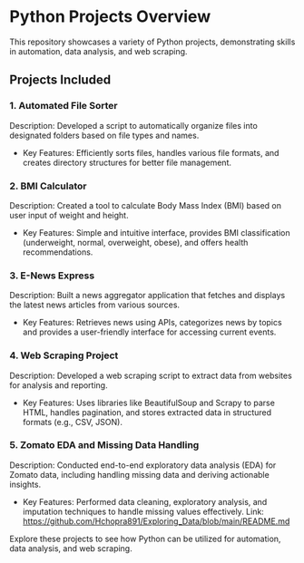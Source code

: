 # Python Projects Overview
This repository showcases a variety of Python projects, demonstrating skills in automation, data analysis, and web scraping.

## Projects Included

### 1. Automated File Sorter
Description: Developed a script to automatically organize files into designated folders based on file types and names.
* Key Features: Efficiently sorts files, handles various file formats, and creates directory structures for better file management.


### 2. BMI Calculator
Description: Created a tool to calculate Body Mass Index (BMI) based on user input of weight and height.
* Key Features: Simple and intuitive interface, provides BMI classification (underweight, normal, overweight, obese), and offers health recommendations.


### 3. E-News Express
Description: Built a news aggregator application that fetches and displays the latest news articles from various sources.
* Key Features: Retrieves news using APIs, categorizes news by topics and provides a user-friendly interface for accessing current events.


### 4. Web Scraping Project
Description: Developed a web scraping script to extract data from websites for analysis and reporting.
* Key Features: Uses libraries like BeautifulSoup and Scrapy to parse HTML, handles pagination, and stores extracted data in structured formats (e.g., CSV, JSON).

### 5. Zomato EDA and Missing Data Handling
Description: Conducted end-to-end exploratory data analysis (EDA) for Zomato data, including handling missing data and deriving actionable insights.
* Key Features: Performed data cleaning, exploratory analysis, and imputation techniques to handle missing values effectively.
Link: https://github.com/Hchopra891/Exploring_Data/blob/main/README.md

Explore these projects to see how Python can be utilized for automation, data analysis, and web scraping.
